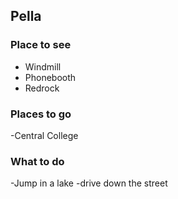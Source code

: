 ## Pella

### Place to see
- Windmill
- Phonebooth
- Redrock
### Places to go
-Central College
### What to do
-Jump in a lake
-drive down the street